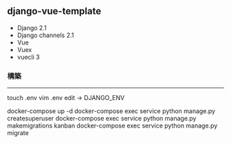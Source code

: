 django-vue-template
-------------------


* Django 2.1
* Django channels 2.1
* Vue
* Vuex
* vuecli 3

### 構築
-------------------
touch .env
vim .env
edit → DJANGO_ENV

docker-compose up -d
docker-compose exec service python manage.py createsuperuser
docker-compose exec service python manage.py makemigrations kanban
docker-compose exec service python manage.py migrate

